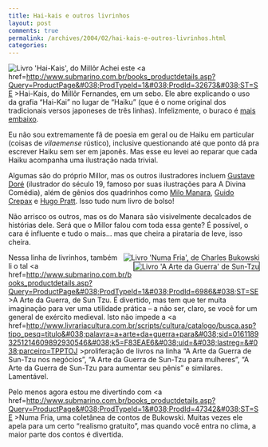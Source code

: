 ```yaml
---
title: Hai-kais e outros livrinhos
layout: post
comments: true
permalink: /archives/2004/02/hai-kais-e-outros-livrinhos.html
categories:
---
```

<img src="//chester.me/img/blig/haikais.jpg" border=0 alt="Livro 'Hai-Kais', do Millôr" align=left>Achei este <a href=http://www.submarino.com.br/books_productdetails.asp?Query=ProductPage&#038;ProdTypeId=1&#038;ProdId=32673&#038;ST=SE >Hai-Kais</a>, do Millôr Fernandes, em um sebo. Ele abre explicando o uso da grafia &#8220;Hai-Kai&#8221; no lugar de &#8220;Haiku&#8221; (que é o nome original dos tradicionais versos japoneses de três linhas). Infelizmente, o buraco é <a href=http://www.toyomasu.com/haiku/#whatishaiku >mais embaixo</a>.

Eu não sou extremamente fã de poesia em geral ou de Haiku em particular (coisas de *vilaemense* rústico), inclusive questionando até que ponto dá pra escrever Haiku sem ser em japonês. Mas esse eu levei ao reparar que cada Haiku acompanha uma ilustração nada trivial.

Algumas são do próprio Millor, mas os outros ilustradores incluem <a href=http://www.artpassions.net/dore/dore.html >Gustave Doré</a> (ilustrador do século 19, famoso por suas ilustrações para A Divina Comédia), além de gênios dos quadrinhos como <a href=http://www.milomanara.it/ >Milo Manara</a>, <a href=http://www.lambiek.net/crepax.htm >Guido Crepax</a> e <a href=http://perso.club-internet.fr/batmouse/ >Hugo Pratt</a>. Isso tudo num livro de bolso!

Não arrisco os outros, mas os do Manara são visivelmente decalcados de histórias dele. Será que o Millor falou com toda essa gente? É possível, o cara é influente e tudo o mais&#8230; mas que cheira a pirataria de leve, isso cheira.

<img src="//chester.me/img/blig/numafria.jpg" border=0 alt="Livro 'Numa Fria', de Charles Bukowski" align=right><img src="//chester.me/img/blig/artedaguerra.jpg" border=1 alt="Livro 'A Arte da Guerra' de Sun-Tzu" align=right>Nessa linha de livrinhos, também li o tal <a href=http://www.submarino.com.br/books_productdetails.asp?Query=ProductPage&#038;ProdTypeId=1&#038;ProdId=6986&#038;ST=SE >A Arte da Guerra</a>, de Sun Tzu. É divertido, mas tem que ter muita imaginação para ver uma utilidade prática &#8211; a não ser, claro, se você for um general de exército medieval. Isto não impede a <a href=http://www.livrariacultura.com.br/scripts/cultura/catalogo/busca.asp?tipo_pesq=titulo&#038;palavra=a+arte+da+guerra+para&#038;sid=01611893251214609892930546&#038;k5=F83EAE6&#038;uid=&#038;lastreg=&#038;parceiro=TPPTOJ >proliferação</a> de livros na linha &#8220;A Arte da Guerra de Sun-Tzu nos negócios&#8221;, &#8220;A Arte da Guerra de Sun-Tzu para mulheres&#8221;, &#8220;A Arte da Guerra de Sun-Tzu para aumentar seu pênis&#8221; e similares. Lamentável.

Pelo menos agora estou me divertindo com <a href=http://www.submarino.com.br/books_productdetails.asp?Query=ProductPage&#038;ProdTypeId=1&#038;ProdId=47342&#038;ST=SE >Numa Fria</a>, uma coletânea de contos de Bukowski. Muitas vezes ele apela para um certo &#8220;realismo gratuito&#8221;, mas quando você entra no clima, a maior parte dos contos é divertida.
